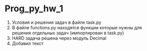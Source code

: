 # Prog_py_hw_1
1. Условия и решения задач в файле task.py
2. В файле functions.py находятся функции которые нужны для решения отдельных задач (импортирован в task.py)
3. HARD задача решена через модуль Decimal
4. Добавил текст
